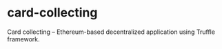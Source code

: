 # card-collecting
Card collecting – Ethereum-based decentralized application using Truffle framework.
